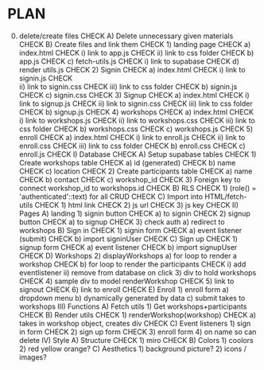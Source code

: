 # PLAN

0) delete/create files                                      CHECK
    A) Delete unnecessary given materials                   CHECK
    B) Create files and link them                           CHECK
        1) landing page                                     CHECK
            a) index.html                                   CHECK
                i) link to app.js                           CHECK
                ii) link to css folder                      CHECK
            b) app.js                                       CHECK
            c) fetch-utils.js                               CHECK
                i) link to supabase                         CHECK
            d) render utils.js                              CHECK
        2) Signin                                           CHECK
            a) index.html                                   CHECK
                i) link to signin.js                        CHECK  
                ii) link to signin.css                      CHECK
                iii) link to css folder                     CHECK
            b) signin.js                                    CHECK
            c) signin.css                                   CHECK
        3) Signup                                           CHECK
            a) index.html                                   CHECK
                i) link to signup.js                        CHECK
                ii) link to signin.css                      CHECK
                iii) link to css folder                     CHECK
            b) signup.js                                    CHECK
        4) workshops                                        CHECK
            a) index.html                                   CHECK
                i) link to workshops.js                     CHECK
                ii) link to workshops.css                   CHECK
                iii) link to css folder                     CHECK
            b) workshops.css                                CHECK
            c) workshops.js                                 CHECK
        5) enroll                                           CHECK
            a) index.html                                   CHECK
                i) link to enroll.js                        CHECK
                ii) link to enroll.css                      CHECK
                iii) link to css folder                     CHECK
            b) enroll.css                                   CHECK
            c) enroll.js                                    CHECK
I) Database                                                 CHECK
    A) Setup supabase tables                                CHECK
        1) Create workshops table                           CHECK
            a) id (generated)                               CHECK
            b) name                                         CHECK
            c) location                                     CHECK
        2) Create participants table                        CHECK
            a) name                                         CHECK
            b) contact                                      CHECK
            c) workshop_id                                  CHECK
    3) Foreign key to connect workshop_id to workshops.id   CHECK
    B) RLS                                                  CHECK
        1) (role() = 'authenticated'::text) for all CRUD    CHECK
    C) Import into HTML/fetch-utils                         CHECK
        1) html link                                        CHECK
        2) js url                                           CHECK
        3) js key                                           CHECK
II) Pages
    A) landing
        1) signin button                                    CHECK
            a) <a> to signin                                CHECK
        2) signup button                                    CHECK
            a) <a> to signup                                CHECK
        3) check auth
            a) redirect to workshops
    B) Sign in                                              CHECK
        1) signin form                                      CHECK
            a) event listener (submit)                      CHECK
            b) import signinUser                            CHECK
    C) Sign up                                              CHECK
        1) signup form                                      CHECK
            a) event listener                               CHECK
            b) import signupUser                            CHECK
    D) Workshops
        2) displayWorkshops
            a) for loop to render a workshop                CHECK
            b) for loop to render the participants          CHECK
                i) add eventlistener
                ii) remove from database on click
        3) div to hold workshops                            CHECK
        4) sample div to model renderWorkshop               CHECK
        5) link to signout                                  CHECK
        6) link to enroll                                   CHECK
    E) Enroll
        1) enroll form
            a) dropdown menu
            b) dynamically generated by data
            c) submit takes to workshops
III) Functions
    A) Fetch utils
        1) Get workshops+participants                       CHECK
    B) Render utils                                         CHECK
        1) renderWorkshop(workshop)                         CHECK
            a) takes in workshop object, creates div        CHECK
    C) Event listeners
        1) sign in form                                     CHECK
        2) sign up form                                     CHECK
        3) enroll form
        4) on name so can delete
IV) Style
    A) Structure                                            CHECK
        1) miro                                             CHECK
    B) Colors
        1) coolors
        2) red yellow orange?
    C) Aesthetics
        1) background picture?
        2) icons / images?